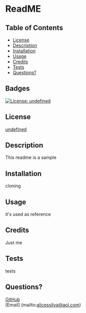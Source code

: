 # ReadME

## Table of Contents 
* [License](#license)
* [Description](#description)
* [Installation](#installation)
* [Usage](#usage)
* [Credits](#credits)
* [Tests](#tests)
* [Questions?](#questions)

## Badges
[![License: undefined](https://img.shields.io/badge/License-undefined-undefined.svg)](https://opensource.org/licenses/undefined)
    

## License
[undefined](https://opensource.org/licenses/undefined)

## Description
This readme is a sample

## Installation
cloning

## Usage
it's used as reference

## Credits
Just me

## Tests
tests 

## Questions?
[GitHub](https://github.com/alicessilva22)  
[Email] (mailto:alicessilva@aol.com)